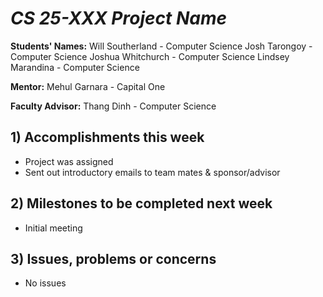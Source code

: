 # *CS 25-XXX Project Name*

**Students' Names:**
Will Southerland - Computer Science 
Josh Tarongoy - Computer Science 
Joshua Whitchurch - Computer Science 
Lindsey Marandina - Computer Science 

**Mentor:**
Mehul Garnara - Capital One

**Faculty Advisor:**
Thang Dinh - Computer Science

## 1) Accomplishments this week ##
   - Project was assigned
   - Sent out introductory emails to team mates & sponsor/advisor

## 2) Milestones to be completed next week ##
   - Initial meeting

## 3) Issues, problems or concerns ##
   - No issues
   


